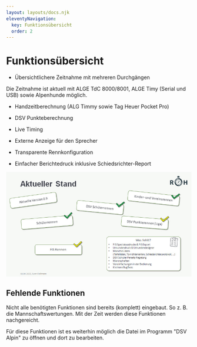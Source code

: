 ```yaml
---
layout: layouts/docs.njk
eleventyNavigation:
  key: Funktionsübersicht
  order: 2
---
```


# Funktionsübersicht

- Übersichtlichere Zeitnahme mit mehreren Durchgängen

Die Zeitnahme ist aktuell mit ALGE TdC 8000/8001, ALGE Timy (Serial und USB) sowie Alpenhunde möglich.

- Handzeitberechnung (ALG Timmy sowie Tag Heuer Pocket Pro)

- DSV Punkteberechnung

- Live Timing

- Externe Anzeige für den Sprecher

- Transparente Rennkonfiguration

- Einfacher Berichtedruck inklusive Schiedsrichter-Report

![Aktueller Stand)](../../assets/images/de/aktuellerstand.png)

## Fehlende Funktionen

Nicht alle benötigten Funktionen sind bereits (komplett) eingebaut. So z. B. die Mannschaftswertungen. Mit der Zeit werden diese Funktionen nachgereicht. 

Für diese Funktionen ist es weiterhin möglich die Datei im Programm "DSV Alpin" zu öffnen und dort zu bearbeiten. 